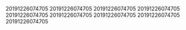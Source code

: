 20191226074705
20191226074705
20191226074705
20191226074705
20191226074705
20191226074705
20191226074705
20191226074705
20191226074705
